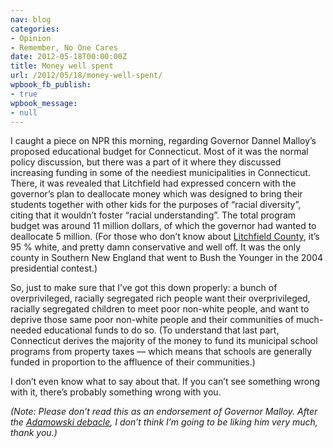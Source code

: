```yaml
---
nav: blog
categories:
- Opinion
- Remember, No One Cares
date: 2012-05-18T00:00:00Z
title: Money well spent
url: /2012/05/18/money-well-spent/
wpbook_fb_publish:
- true
wpbook_message:
- null
---
```


I caught a piece on NPR this morning, regarding Governor Dannel Malloy’s proposed educational budget for Connecticut. Most of it was the normal policy discussion, but there was a part of it where they discussed increasing funding in some of the neediest municipalities in Connecticut. There, it was revealed that Litchfield had expressed concern with the governor’s plan to deallocate money which was designed to bring their students together with other kids for the purposes of “racial diversity”, citing that it wouldn’t foster “racial understanding”. The total program budget was around 11 million dollars, of which the governor had wanted to deallocate 5 million. (For those who don’t know about [Litchfield County][1], it’s 95 % white, and pretty damn conservative and well off. It was the only county in Southern New England that went to Bush the Younger in the 2004 presidential contest.)

 [1]: http://en.wikipedia.org/wiki/Litchfield_County,_Connecticut

So, just to make sure that I’ve got this down properly: a bunch of overprivileged, racially segregated rich people want their overprivileged, racially segregated children to meet poor non-white people, and want to deprive those same poor non-white people and their communities of much-needed educational funds to do so. (To understand that last part, Connecticut derives the majority of the money to fund its municipal school programs from property taxes — which means that schools are generally funded in proportion to the affluence of their communities.)

I don’t even know what to say about that. If you can’t see something wrong with it, there’s probably something wrong with you.

*(Note: Please don’t read this as an endorsement of Governor Malloy. After the [Adamowski debacle][2], I don’t think I’m going to be liking him very much, thank you.)*

 [2]: http://jonathanpelto.com/2012/03/21/steven-adamowski-governor-malloy-and-perfecting-the-art-of-inflating-test-scores/
